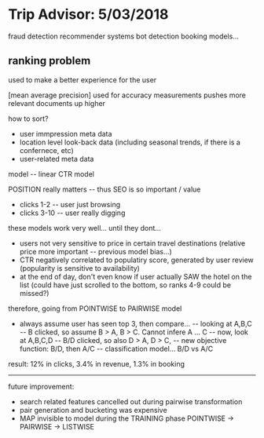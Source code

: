 
# Trip Advisor: 5/03/2018

fraud detection
recommender systems
bot detection
booking models...

ranking problem
-----------------
used to make a better experience for the user

[mean average precision] used for accuracy measurements
pushes more relevant documents up higher

how to sort?
* user immpression meta data
* location level look-back data (including seasonal trends, if there is a confernece, etc)
* user-related meta data

model -- linear CTR model

POSITION really matters -- thus SEO is so important / value
* clicks 1-2 -- user just browsing
* clicks 3-10 -- user really digging

these models work very well... until they dont...
* users not very sensitive to price in certain travel destinations (relative price more important -- previous model bias...)
* CTR negatively correlated to populatiry score, generated by user review (popularity is sensitive to availability)
* at the end of day, don't even know if user actually SAW the hotel on the list (could have just scrolled to the bottom, so ranks 4-9 could be missed?)

therefore, going from POINTWISE to PAIRWISE model
* always assume user has seen top 3, then compare... 
	-- looking at A,B,C -- B clicked, so assume B > A, B > C. Cannot infere A ... C
	-- now, look at A,B,C,D -- B/D clicked, so also D > A, D > C, 
	-- new objective function: B/D, then A/C
	-- classification model... B/D vs A/C

result: 12% in clicks, 3.4% in revenue, 1.3% in booking

---------------------------------------------------------------------------------------------------

future improvement: 

* search related features cancelled out during pairwise transformation
* pair generation and bucketing was expensive
* MAP invisible to model during the TRAINING phase
POINTWISE -> PAIRWISE -> LISTWISE

